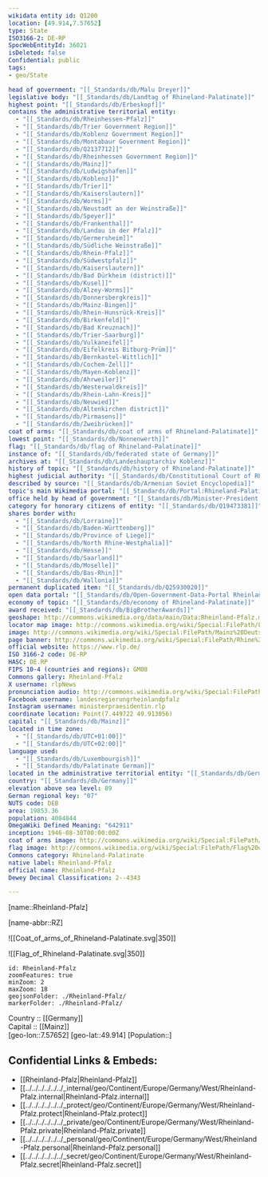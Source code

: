 ```yaml
---
wikidata entity id: Q1200
location: [49.914,7.57652] 
type: State
ISO3166-2: DE-RP
SpocWebEntityId: 36021
isDeleted: false
Confidential: public
tags:
- geo/State

head of government: "[[_Standards/db/Malu Dreyer]]"
legislative body: "[[_Standards/db/Landtag of Rhineland-Palatinate]]"
highest point: "[[_Standards/db/Erbeskopf]]"
contains the administrative territorial entity:
  - "[[_Standards/db/Rheinhessen-Pfalz]]"
  - "[[_Standards/db/Trier Government Region]]"
  - "[[_Standards/db/Koblenz Government Region]]"
  - "[[_Standards/db/Montabaur Government Region]]"
  - "[[_Standards/db/Q2137712]]"
  - "[[_Standards/db/Rheinhessen Government Region]]"
  - "[[_Standards/db/Mainz]]"
  - "[[_Standards/db/Ludwigshafen]]"
  - "[[_Standards/db/Koblenz]]"
  - "[[_Standards/db/Trier]]"
  - "[[_Standards/db/Kaiserslautern]]"
  - "[[_Standards/db/Worms]]"
  - "[[_Standards/db/Neustadt an der Weinstraße]]"
  - "[[_Standards/db/Speyer]]"
  - "[[_Standards/db/Frankenthal]]"
  - "[[_Standards/db/Landau in der Pfalz]]"
  - "[[_Standards/db/Germersheim]]"
  - "[[_Standards/db/Südliche Weinstraße]]"
  - "[[_Standards/db/Rhein-Pfalz]]"
  - "[[_Standards/db/Südwestpfalz]]"
  - "[[_Standards/db/Kaiserslautern]]"
  - "[[_Standards/db/Bad Dürkheim (district)]]"
  - "[[_Standards/db/Kusel]]"
  - "[[_Standards/db/Alzey-Worms]]"
  - "[[_Standards/db/Donnersbergkreis]]"
  - "[[_Standards/db/Mainz-Bingen]]"
  - "[[_Standards/db/Rhein-Hunsrück-Kreis]]"
  - "[[_Standards/db/Birkenfeld]]"
  - "[[_Standards/db/Bad Kreuznach]]"
  - "[[_Standards/db/Trier-Saarburg]]"
  - "[[_Standards/db/Vulkaneifel]]"
  - "[[_Standards/db/Eifelkreis Bitburg-Prüm]]"
  - "[[_Standards/db/Bernkastel-Wittlich]]"
  - "[[_Standards/db/Cochem-Zell]]"
  - "[[_Standards/db/Mayen-Koblenz]]"
  - "[[_Standards/db/Ahrweiler]]"
  - "[[_Standards/db/Westerwaldkreis]]"
  - "[[_Standards/db/Rhein-Lahn-Kreis]]"
  - "[[_Standards/db/Neuwied]]"
  - "[[_Standards/db/Altenkirchen district]]"
  - "[[_Standards/db/Pirmasens]]"
  - "[[_Standards/db/Zweibrücken]]"
coat of arms: "[[_Standards/db/coat of arms of Rhineland-Palatinate]]"
lowest point: "[[_Standards/db/Nonnenwerth]]"
flag: "[[_Standards/db/flag of Rhineland-Palatinate]]"
instance of: "[[_Standards/db/federated state of Germany]]"
archives at: "[[_Standards/db/Landeshauptarchiv Koblenz]]"
history of topic: "[[_Standards/db/history of Rhineland-Palatinate]]"
highest judicial authority: "[[_Standards/db/Constitutional Court of Rhineland-Palatinate]]"
described by source: "[[_Standards/db/Armenian Soviet Encyclopedia]]"
topic's main Wikimedia portal: "[[_Standards/db/Portal:Rhineland-Palatinate]]"
office held by head of government: "[[_Standards/db/Minister-President of Rhineland-Palatinate]]"
category for honorary citizens of entity: "[[_Standards/db/Q19473381]]"
shares border with:
  - "[[_Standards/db/Lorraine]]"
  - "[[_Standards/db/Baden-Württemberg]]"
  - "[[_Standards/db/Province of Liege]]"
  - "[[_Standards/db/North Rhine-Westphalia]]"
  - "[[_Standards/db/Hesse]]"
  - "[[_Standards/db/Saarland]]"
  - "[[_Standards/db/Moselle]]"
  - "[[_Standards/db/Bas-Rhin]]"
  - "[[_Standards/db/Wallonia]]"
permanent duplicated item: "[[_Standards/db/Q25930020]]"
open data portal: "[[_Standards/db/Open-Government-Data-Portal Rheinland-Pfalz]]"
economy of topic: "[[_Standards/db/economy of Rhineland-Palatinate]]"
award received: "[[_Standards/db/BigBrotherAwards]]"
geoshape: http://commons.wikimedia.org/data/main/Data:Rheinland-Pfalz.map
locator map image: http://commons.wikimedia.org/wiki/Special:FilePath/Locator%20map%20Rhineland-Palatinate%20in%20Germany.svg
image: http://commons.wikimedia.org/wiki/Special:FilePath/Mainz%20Deutschhaus%20BW%202012-08-18%2013-28-02.jpg
page banner: http://commons.wikimedia.org/wiki/Special:FilePath/Rhine%20valley%20banner.jpg
official website: https://www.rlp.de/
ISO 3166-2 code: DE-RP
HASC: DE.RP
FIPS 10-4 (countries and regions): GM08
Commons gallery: Rheinland-Pfalz
X username: rlpNews
pronunciation audio: http://commons.wikimedia.org/wiki/Special:FilePath/De-Rheinland-Pfalz2.ogg
Facebook username: landesregierungrheinlandpfalz
Instagram username: ministerpraesidentin.rlp
coordinate location: Point(7.449722 49.913056)
capital: "[[_Standards/db/Mainz]]"
located in time zone:
  - "[[_Standards/db/UTC+01:00]]"
  - "[[_Standards/db/UTC+02:00]]"
language used:
  - "[[_Standards/db/Luxembourgish]]"
  - "[[_Standards/db/Palatinate German]]"
located in the administrative territorial entity: "[[_Standards/db/Germany]]"
country: "[[_Standards/db/Germany]]"
elevation above sea level: 89
German regional key: "07"
NUTS code: DEB
area: 19853.36
population: 4084844
OmegaWiki Defined Meaning: "642911"
inception: 1946-08-30T00:00:00Z
coat of arms image: http://commons.wikimedia.org/wiki/Special:FilePath/Coat%20of%20arms%20of%20Rhineland-Palatinate.svg
flag image: http://commons.wikimedia.org/wiki/Special:FilePath/Flag%20of%20Rhineland-Palatinate.svg
Commons category: Rhineland-Palatinate
native label: Rheinland-Pfalz
official name: Rheinland-Pfalz
Dewey Decimal Classification: 2--4343

---
```

[name::Rheinland-Pfalz] 

[name-abbr::RZ] 

![[Coat_of_arms_of_Rhineland-Palatinate.svg|350]] 

![[Flag_of_Rhineland-Palatinate.svg|350]] 


```leaflet
id: Rheinland-Pfalz
zoomFeatures: true 
minZoom: 2 
maxZoom: 18
geojsonFolder: ./Rheinland-Pfalz/
markerFolder: ./Rheinland-Pfalz/
```

Country :: [[Germany]]  
Capital :: [[Mainz]]  
[geo-lon::7.57652] 
[geo-lat::49.914] 
[Population::] 



## Confidential Links & Embeds: 
- [[Rheinland-Pfalz|Rheinland-Pfalz]]  
- [[../../../../../../_internal/geo/Continent/Europe/Germany/West/Rheinland-Pfalz.internal|Rheinland-Pfalz.internal]] 
- [[../../../../../../_protect/geo/Continent/Europe/Germany/West/Rheinland-Pfalz.protect|Rheinland-Pfalz.protect]] 
- [[../../../../../../_private/geo/Continent/Europe/Germany/West/Rheinland-Pfalz.private|Rheinland-Pfalz.private]] 
- [[../../../../../../_personal/geo/Continent/Europe/Germany/West/Rheinland-Pfalz.personal|Rheinland-Pfalz.personal]] 
- [[../../../../../../_secret/geo/Continent/Europe/Germany/West/Rheinland-Pfalz.secret|Rheinland-Pfalz.secret]] 
